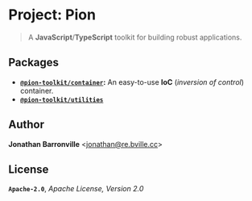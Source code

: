 # Project: Pion

> A __JavaScript__/__TypeScript__ toolkit for building robust applications.

## Packages

- __[`@pion-toolkit/container`](packages/container/README.md):__ An easy-to-use __IoC__ (*inversion of control*) container.
- __[`@pion-toolkit/utilities`](packages/utilities/README.md)__

## Author

__Jonathan Barronville__ <[jonathan@re.bville.cc](mailto:jonathan@re.bville.cc)>

## License

__`Apache-2.0`__, *Apache License, Version 2.0*
